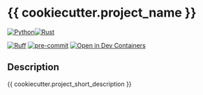 # {{ cookiecutter.project_name }}

[![Python](https://img.shields.io/badge/Python-FFD43B?style=for-the-badge&logo=python&logoColor=blue)](https://www.python.org/)[![Rust](https://img.shields.io/badge/Rust-000000?style=for-the-badge&logo=rust&logoColor=white)](https://www.rust-lang.org/)

[![Ruff](https://img.shields.io/endpoint?url=https://raw.githubusercontent.com/astral-sh/ruff/main/assets/badge/v2.json)](https://docs.astral.sh/ruff/)
[![pre-commit](https://img.shields.io/badge/pre--commit-enabled-brightgreen?logo=pre-commit)](https://github.com/pre-commit/pre-commit)
[![Open in Dev Containers](https://img.shields.io/static/v1?label=Dev%20Containers&message=Open&color=blue&logo=visualstudiocode)](https://vscode.dev/redirect?url=vscode://ms-vscode-remote.remote-containers/cloneInVolume?url=https://github.com/microsoft/vscode-remote-try-java)


## Description

{{ cookiecutter.project_short_description }}
